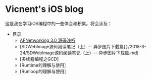 # Vicnent's iOS blog

这是我在学习iOS编程中的一些体会和积累。将会涉及：
* 目录
    * [AFNetworking 3.0 源码浅析](./2018-2-15/AFNetworking%203.0%20源码浅析.md)
    * [SDWebImage源码阅读笔记（上）-- 异步图片下载篇](./2018-3-24/SDWebImage源码阅读笔记（上）-- 异步图片下载篇.md)
    * [多线程编程之GCD]
    * [Runtime的理解与使用]
    * [Runloop的理解与使用]
